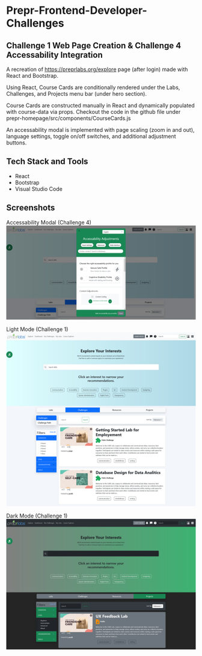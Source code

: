 # Prepr-Frontend-Developer-Challenges 
## Challenge 1 Web Page Creation & Challenge 4 Accessability Integration 
A recreation of https://preprlabs.org/explore page (after login) made with React and Bootstrap.

Using React, Course Cards are conditionally rendered under the Labs, Challenges, and Projects menu bar (under hero section).

Course Cards are constructed manually in React and dynamically populated with course-data via props. Checkout the code in the github file under prepr-homepage/src/components/CourseCards.js

An accessability modal is implemented with page scaling (zoom in and out), language settings, toggle on/off switches, and additional adjustment buttons.

## Tech Stack and Tools
- React
- Bootstrap
- Visual Studio Code
  
## Screenshots
Accessability Modal (Challenge 4)
![Accessability Modal](images/explorePageModal.png "Accessability Modal")

Light Mode (Challenge 1)
![Light Mode](images/explorePageLightMode.png "Light Mode")

Dark Mode (Challenge 1)
![Dark Mode](images/explorePageDarkMode.png "Dark Mode")